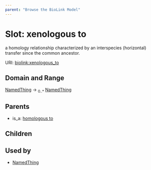 ```yaml
---
parent: "Browse the BioLink Model"
---
```



# Slot: xenologous to


a homology relationship characterized by an interspecies (horizontal) transfer since the common ancestor.

URI: [biolink:xenologous_to](https://w3id.org/biolink/vocab/xenologous_to)

## Domain and Range

[NamedThing](NamedThing.md) ->  <sub>0..*</sub> [NamedThing](NamedThing.md)

## Parents

 *  is_a: [homologous to](homologous_to.md)

## Children


## Used by

 * [NamedThing](NamedThing.md)
